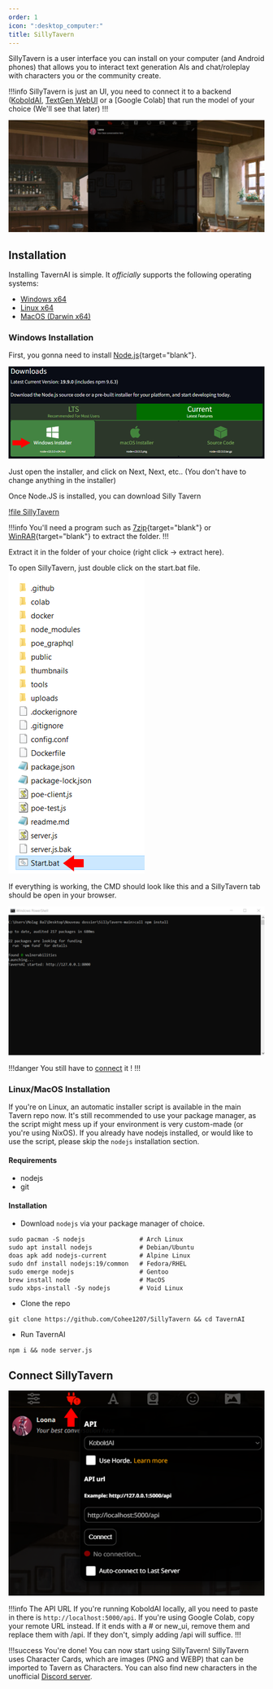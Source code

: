 ```yaml
---
order: 1
icon: ":desktop_computer:"
title: SillyTavern
---
```

SillyTavern is a user interface you can install on your computer (and Android phones) that allows you to interact text generation AIs and chat/roleplay with characters you or the community create.

!!!info
SillyTavern is just an UI, you need to connect it to a backend ([KoboldAI](https://docs.alpindale.dev/local-installation-(gpu)/kobold/), [TextGen WebUI](https://docs.alpindale.dev/local-installation-(gpu)/oobabooga/) or a [Google Colab] that run the model of your choice (We'll see that later)
!!!

![](/static/SillyTavern.PNG)

## Installation
Installing TavernAI is simple. It *officially* supports the following operating systems:
- [Windows x64](https://docs.alpindale.dev/local-installation-(gpu)/sillytavern/#windows-installation)
- [Linux x64](https://docs.alpindale.dev/local-installation-(gpu)/sillytavern/#linuxmacos-installation)
- [MacOS (Darwin x64)](https://docs.alpindale.dev/local-installation-(gpu)/sillytavern/#linuxmacos-installation)


### Windows Installation

First, you gonna need to install [Node.js](https://nodejs.org/en/download/current){target="blank"}.

![](/static/NodeJSWindows.PNG)

Just open the installer, and click on Next, Next, etc.. (You don't have to change anything in the installer)

Once Node.JS is installed, you can download Silly Tavern

[!file SillyTavern](https://github.com/Cohee1207/SillyTavern/archive/refs/heads/main.zip)

!!!info
You'll need a program such as [7zip](https://www.7-zip.org/download.html){target="blank"} or [WinRAR](www.win-rar.com/predownload.html){target="blank"} to extract the folder.
!!!


Extract it in the folder of your choice (right click -> extract here).

To open SillyTavern, just double click on the start.bat file. 
![](/static/StartBat.PNG)

If everything is working, the CMD should look like this and a SillyTavern tab should be open in your browser.

![](/static/STcmd.PNG)

!!!danger
You still have to [connect](https://docs.alpindale.dev/local-installation-(gpu)/sillytavern/#connect-sillytavern) it !
!!!


### Linux/MacOS Installation

If you're on Linux, an automatic installer script is available in the main Tavern repo now. It's still recommended to use your package manager, as the script might mess up if your environment is very custom-made (or you're using NixOS). If you already have nodejs installed, or would like to use the script, please skip the `nodejs` installation section.

#### Requirements
- nodejs
- git

#### Installation

- Download `nodejs` via your package manager of choice.
```
sudo pacman -S nodejs               # Arch Linux
sudo apt install nodejs             # Debian/Ubuntu
doas apk add nodejs-current         # Alpine Linux
sudo dnf install nodejs:19/common   # Fedora/RHEL
sudo emerge nodejs                  # Gentoo
brew install node                   # MacOS
sudo xbps-install -Sy nodejs        # Void Linux
```

- Clone the repo
```
git clone https://github.com/Cohee1207/SillyTavern && cd TavernAI
```

- Run TavernAI
```
npm i && node server.js
```


## Connect SillyTavern

![](/static/STconnect.PNG)

!!!info The API URL
If you're running KoboldAI locally, all you need to paste in there is `http://localhost:5000/api`. If you're using Google Colab, copy your remote URL instead. If it ends with a # or new_ui, remove them and replace them with /api. If they don't, simply adding /api will suffice.
!!!

!!!success You're done!
You can now start using SillyTavern! SillyTavern uses Character Cards, which are images (PNG and WEBP) that can be imported to Tavern as Characters. You can also find new characters in the unofficial [Discord server](https://discord.com/invite/pygmalionai).



